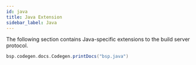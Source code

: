 ```yaml
---
id: java
title: Java Extension
sidebar_label: Java
---
```


The following section contains Java-specific extensions to the build server
protocol.

```scala mdoc:passthrough
bsp.codegen.docs.Codegen.printDocs("bsp.java")
```
